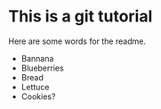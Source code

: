 # This is a git tutorial

Here are some words for the readme.

- Bannana
- Blueberries
- Bread
- Lettuce
- Cookies?
